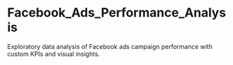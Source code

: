 # Facebook_Ads_Performance_Analysis
Exploratory data analysis of Facebook ads campaign performance with custom KPIs and visual insights.
